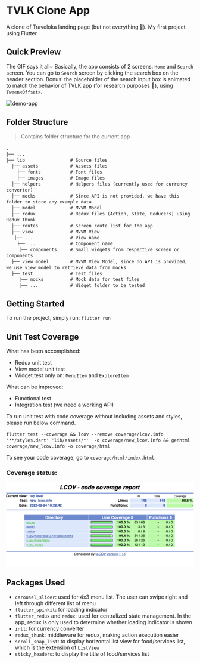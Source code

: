 # TVLK Clone App

A clone of Traveloka landing page (but not everything 👀). My first project using Flutter.

## Quick Preview

The GIF says it all~
Basically, the app consists of 2 screens: `Home` and `Search` screen. You can go to `Search` screen by clicking the search box on the header section.
Bonus: the placeholder of the search input box is animated to match the behavior of TVLK app (for research purposes 🙈), using `Tween<Offset>`.

![demo-app](https://github.com/theodorusyoga/Flutter-Test-App/blob/master/demo.gif?raw=true)

## Folder Structure

> Contains folder structure for the current app

    .
    ├── ...
    ├── lib                 # Source files
      ├── assets            # Assets files
        ├── fonts           # Font files
        ├── images          # Image files
      ├── helpers           # Helpers files (currently used for currency converter)
      ├── mocks             # Since API is not provided, we have this folder to store any example data
      ├── model             # MVVM Model
      ├── redux             # Redux files (Action, State, Reducers) using Redux Thunk
      ├── routes            # Screen route list for the app
      ├── view              # MVVM View
       ├── ...              # View name
        ├── ...             # Component name
         ├── components     # Small widgets from respective screen or components
      ├── view_model        # MVVM View Model, since no API is provided, we use view model to retrieve data from mocks
      ├── test              # Test files
         ├── mocks          # Mock data for test files
         ├── ...            # Widget folder to be tested

## Getting Started

To run the project, simply run: `flutter run`

## Unit Test Coverage

What has been accomplished:

- Redux unit test
- View model unit test
- Widget test only on: `MenuItem` and `ExploreItem`

What can be improved:

- Functional test
- Integration test (we need a working API)

To run unit test with code coverage without including assets and styles, please run below command.

```
flutter test --coverage && lcov --remove coverage/lcov.info '**/styles.dart' 'lib/assets/*'  -o coverage/new_lcov.info && genhtml coverage/new_lcov.info -o coverage/html
```

To see your code coverage, go to `coverage/html/index.html`.

### Coverage status:

![cov-stat](https://github.com/theodorusyoga/Flutter-Test-App/blob/master/cov_status.png?raw=true)

## Packages Used

- `carousel_slider`: used for 4x3 menu list. The user can swipe right and left through different list of menu
- `flutter_spinkit`: for loading indicator
- `flutter_redux` and `redux`: used for centralized state management. In the app, redux is only used to determine whether loading indicator is shown
- `intl`: for currency converter
- `redux_thunk`: middleware for redux, making action execution easier
- `scroll_snap_list`: to display horizontal list view for food/services list, which is the extension of `ListView`
- `sticky_headers`: to display the title of food/services list
